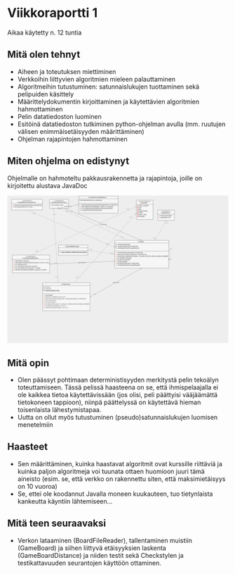 # Viikkoraportti 1

Aikaa käytetty n. 12 tuntia

## Mitä olen tehnyt

- Aiheen ja toteutuksen miettiminen
- Verkkoihin liittyvien algoritmien mieleen palauttaminen
- Algoritmeihin tutustuminen: satunnaislukujen tuottaminen sekä pelipuiden käsittely
- Määrittelydokumentin kirjoittaminen ja käytettävien algoritmien hahmottaminen
- Pelin datatiedoston luominen
- Esitöinä datatiedoston tutkiminen python-ohjelman avulla (mm. ruutujen välisen enimmäisetäisyyden määrittäminen)
- Ohjelman rajapintojen hahmottaminen

## Miten ohjelma on edistynyt

Ohjelmalle on hahmoteltu pakkausrakennetta ja rajapintoja, joille on kirjoitettu alustava JavaDoc

![Luokkakaavio](luokat.png)

## Mitä opin

- Olen päässyt pohtimaan deterministisyyden merkitystä pelin tekoälyn toteuttamiseen. Tässä pelissä haasteena on se, että ihmispelaajalla ei ole kaikkea tietoa käytettävissään (jos olisi, peli päättyisi vääjäämättä tietokoneen tappioon), niinpä päättelyssä on käytettävä hieman toisenlaista lähestymistapaa.
- Uutta on ollut myös tutustuminen (pseudo)satunnaislukujen luomisen menetelmiin

## Haasteet
- Sen määrittäminen, kuinka haastavat algoritmit ovat kurssille riittäviä ja kuinka paljon algoritmeja voi tuunata ottaen huomioon juuri tämä aineisto (esim. se, että verkko on rakennettu siten, että maksimietäisyys on 10 vuoroa)
- Se, ettei ole koodannut Javalla moneen kuukauteen, tuo tietynlaista kankeutta käyntiin lähtemiseen...

## Mitä teen seuraavaksi
- Verkon lataaminen (BoardFileReader), tallentaminen muistiin (GameBoard) ja siihen liittyvä etäisyyksien laskenta (GameBoardDistance) ja niiden testit sekä Checkstylen ja testikattavuuden seurantojen käyttöön ottaminen.
